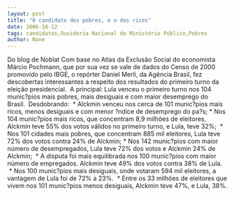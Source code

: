 ```yaml
---
layout: post
title: "O candidato dos pobres, e o dos ricos"
date: 2006-10-12
tags: candidatos,Ouvidoria Nacional do Ministério Público,Pobres
author: None
---
```

Do blog de Noblat
Com base no Atlas da Exclusão Social do economista Márcio Pochmann, que por sua vez se vale de dados do Censo de 2000 promovido pelo IBGE, o repórter Daniel Merli, da Agência Brasil, fez descobertas interessantes a respeito dos resultados do primeiro turno da eleição presidencial. &nbsp;A principal: Lula venceu o primeiro turno nos 104&nbsp; munic?pios mais pobres, mais desiguais e com maior desemprego do Brasil. &nbsp;Desdobrando: &nbsp;* Alckmin venceu nos cerca de 101 munic?pios mais ricos, menos desiguais e com menor ?ndice de desemprego do pa?s;&nbsp;* Nos 104 munic?pios mais ricos, que concentram 8,9 milhões de eleitores, Alckmin teve 55% dos votos válidos no primeiro turno, e Lula, teve 32%; &nbsp;* Nos 101 cidades mais pobres, que concentram 885 mil eleitores, Lula teve 72% dos votos contra 24% de Alckmin;&nbsp;* Nos 142 munic?pios com maior número de desempregados, Lula teve 72% dos votos e Alckmin 24% de Alckmin; &nbsp;* A disputa foi mais equilibrada nos 100 munic?pios com maior número de empregados. Alckmin teve 49% dos votos contra 38% de Lula. &nbsp;* Nos 100 munic?pios mais desiguais, onde votaram 594 mil eleitores, a vantagem de Lula foi de 72% a 23%. &nbsp;* Entre os 33 milhões de eleitores que vivem nos 101 munic?pios menos desiguais, Alckmin teve 47%, e Lula, 38%. 
